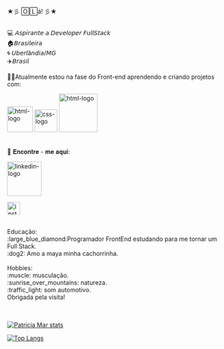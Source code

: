 
★彡 🄾🄻á! 彡★
<br>
<br>

:computer: 𝘈𝘴𝘱𝘪𝘳𝘢𝘯𝘵𝘦 𝘢 𝘋𝘦𝘷𝘦𝘭𝘰𝘱𝘦𝘳 𝘍𝘶𝘭𝘭𝘚𝘵𝘢𝘤𝘬<br>:house:𝘉𝘳𝘢𝘴𝘪𝘭𝘦𝘪𝘳𝘢 <br>:cyclone: 𝘜𝘣𝘦𝘳𝘭â𝘯𝘥𝘪𝘢/𝘔𝘎 <br>:airplane:𝘉𝘳𝘢𝘴𝘪𝘭 <br>

 :book::dart:Atualmente estou na fase do Front-end aprendendo e criando projetos com:
<br>


<img width="60px"  src="https://img.shields.io/badge/HTML5-E34F26?style=for-the-badge&logo=html5&logoColor=white" alt="html-logo"/>    <img  width="53px" src="https://img.shields.io/badge/CSS3-1572B6?style=for-the-badge&logo=css3&logoColor=white" alt="css-logo"/>    <img width="90px"  src="https://img.shields.io/badge/JavaScript-F7DF1E?style=for-the-badge&logo=javascript&logoColor=black" alt="html-logo"/> 
<br>
<br>
<br>
 🚀  𝐄𝐧𝐜𝐨𝐧𝐭𝐫𝐞 - 𝐦𝐞 𝐚𝐪𝐮𝐢:

<a href="https://www.linkedin.com/in/patricia-marciano-333407275/"><img width="80px" src="https://img.shields.io/badge/LinkedIn-0077B5?style=for-the-badge&logo=linkedin&logoColor=white" alt="linkedin-logo"/></a>

<a href="https://www.instagram.com/pattymayaoficial/"><img width="30px" src="https://camo.githubusercontent.com/c9dacf0f25a1489fdbc6c0d2b41cda58b77fa210a13a886d6f99e027adfbd358/68747470733a2f2f6564656e742e6769746875622e696f2f537570657254696e7949636f6e732f696d616765732f7376672f696e7374616772616d2e737667" alt="instagram-logo"/></a>



<br>
Educação: <br>
:large_blue_diamond:Programador FrontEnd estudando para me tornar um Full Stack.
<br>
:dog2: Amo a maya minha cachorrinha.
<br>
<br>
Hobbies: <br>
:muscle: musculação.<br>
:sunrise_over_mountains: natureza.<br>
:traffic_light: som automotivo.

<br>
Obrigada pela visita!
<br>
<br>
<br>


[![Patrícia Mar stats](https://github-readme-stats.vercel.app/api?username=patriciamarpaulino)](https://github.com/anuraghazra/github-readme-stats)



[![Top Langs](https://github-readme-stats.vercel.app/api/top-langs/?username=patriciamarpaulino)](https://github.com/anuraghazra/github-readme-stats)




